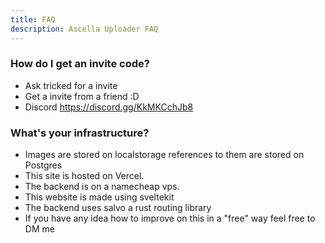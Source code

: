 ```yaml
---
title: FAQ
description: Ascella Uploader FAQ
---
```


### How do I get an invite code?

- Ask tricked for a invite
- Get a invite from a friend :D
- Discord https://discord.gg/KkMKCchJb8

### What's your infrastructure?

- Images are stored on localstorage references to them are stored on Postgres
- This site is hosted on Vercel.
- The backend is on a namecheap vps.
- This website is made using sveltekit
- The backend uses salvo a rust routing library
- If you have any idea how to improve on this in a "free" way feel free to DM me
